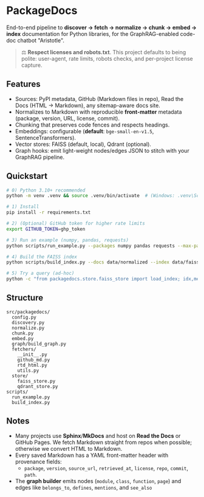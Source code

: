 # PackageDocs

End-to-end pipeline to **discover → fetch → normalize → chunk → embed → index** documentation for Python libraries,
for the GraphRAG-enabled code-doc chatbot "Aristotle".

> ⚖️ **Respect licenses and robots.txt**. This project defaults to being polite: user-agent, rate limits, robots checks, and per-project license capture.

## Features

- Sources: PyPI metadata, GitHub (Markdown files in repo), Read the Docs (HTML → Markdown), any sitemap-aware docs site.
- Normalizes to Markdown with reproducible **front-matter** metadata (package, version, URL, license, commit).
- Chunking that preserves code fences and respects headings.
- Embeddings: configurable (**default**: `bge-small-en-v1.5`, SentenceTransformers).
- Vector stores: FAISS (default, local), Qdrant (optional).
- Graph hooks: emit light-weight nodes/edges JSON to stitch with your GraphRAG pipeline.

## Quickstart

```bash
# 0) Python 3.10+ recommended
python -m venv .venv && source .venv/bin/activate  # (Windows: .venv\Scripts\activate)

# 1) Install
pip install -r requirements.txt

# 2) (Optional) GitHub token for higher rate limits
export GITHUB_TOKEN=ghp_token

# 3) Run an example (numpy, pandas, requests)
python scripts/run_example.py --packages numpy pandas requests --max-pages 60 --out data

# 4) Build the FAISS index
python scripts/build_index.py --docs data/normalized --index data/faiss_index --meta data/meta.jsonl

# 5) Try a query (ad-hoc)
python -c "from packagedocs.store.faiss_store import load_index; idx,meta=load_index('data/faiss_index','data/meta.jsonl'); print(meta.search('read csv in pandas',k=3))"
```

## Structure

```
src/packagedocs/
  config.py
  discovery.py
  normalize.py
  chunk.py
  embed.py
  graph/build_graph.py
  fetchers/
    __init__.py
    github_md.py
    rtd_html.py
    utils.py
  store/
    faiss_store.py
    qdrant_store.py
scripts/
  run_example.py
  build_index.py
```

## Notes

- Many projects use **Sphinx**/**MkDocs** and host on **Read the Docs** or GitHub Pages. We fetch Markdown straight from repos when possible; otherwise we convert HTML to Markdown.
- Every saved Markdown has a YAML front-matter header with provenance fields:
  - `package`, `version`, `source_url`, `retrieved_at`, `license`, `repo`, `commit`, `path`.
- The **graph builder** emits nodes (`module`, `class`, `function`, `page`) and edges like `belongs_to`, `defines`, `mentions`, and `see_also`
